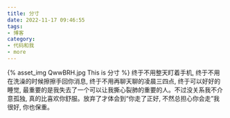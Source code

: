 ```yaml
---
title: 分寸
date: 2022-11-17 09:46:55
tags:
- 博客
category:
- 代码和我
- more
---
```

{% asset_img QwwBRH.jpg This is 分寸 %}
终于不用整天盯着手机, 终于不用在洗澡的时候擦擦手回你消息, 终于不用再聊天聊的凌晨三四点, 终于可以好好的睡觉, 最重要的是我失去了一个可以让我撕心裂肺的重要的人。不过没关系我不介意孤独, 真的比喜欢你舒服。放弃了才体会到“你走了正好, 不然总担心你会走”我很好, 你也保重。